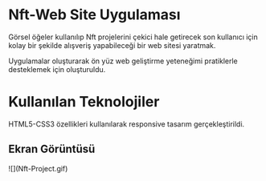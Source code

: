 <h1>Nft-Web Site Uygulaması</h1>
Görsel öğeler kullanılıp Nft projelerini çekici hale getirecek son kullanıcı için kolay bir şekilde alışveriş yapabileceği bir web sitesi yaratmak.

Uygulamalar oluşturarak ön yüz web geliştirme yeteneğimi pratiklerle desteklemek için oluşturuldu.



<h1> Kullanılan Teknolojiler </h1>

HTML5-CSS3 özellikleri kullanılarak responsive tasarım gerçekleştirildi.

<h2> Ekran Görüntüsü </h2>
![](Nft-Project.gif)

